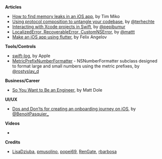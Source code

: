 
**Articles**

* [How to find memory leaks in an iOS app](https://tim.engineering/how-to-find-memory-leaks-in-ios-app/), by Tim Miko
* [Using protocol composition to untangle your codebase](http://appventure.me/2019/03/17/protocol-composition-untangle-codebase/), by [@terhechte](https://twitter.com/terhechte)
* [Interacting with Xcode projects in Swift](https://ppinera.es/2019/03/15/xcodeproj.html), by [@pepibumur](https://twitter.com/pepibumur)
* [Localized​Error, Recoverable​Error, Custom​NSError](https://nshipster.com/swift-foundation-error-protocols/), by [@mattt](https://twitter.com/mattt)
* [Make an iOS app using flutter](https://medium.com/flutter-community/flutter-todos-tutorial-with-flutter-bloc-d9dd833f9df3), by Felix Angelov

**Tools/Controls**

* [swift-log](https://github.com/apple/swift-log), by Apple
* [MetricPrefixNumberFormatter](https://github.com/RenGate/MetricPrefixNumberFormatter) - NSNumberFormatter subclass designed to format large and small numbers using the metric prefixes, by [@rostyslav_d](https://twitter.com/rostyslav_d)

**Business/Career**

* [So You Want to Be an Engineer](http://artsy.github.io/blog/2019/03/12/so-you-want-to-be-an-engineer/), by Matt Dole

**UI/UX**

* [Dos and Don’ts for creating an onboarding journey on iOS](https://benoitpasquier.com/dos-donts-onboarding-ios/), by [@BenoitPasquier_](https://twitter.com/BenoitPasquier_)

**Videos**

* 

**Credits**

* [LisaDziuba](https://github.com/LisaDziuba), [pmusolino](https://github.com/pmusolino), [popei69](https://github.com/popei69), [RenGate](https://github.com/RenGate), [rbarbosa](https://github.com/rbarbosa)
